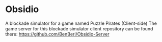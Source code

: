 # Obsidio
A blockade simulator for a game named Puzzle Pirates (Client-side)
The game server for this blockade simulator client repository can be found there: https://github.com/BenBeri/Obsidio-Server
